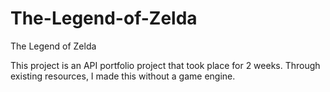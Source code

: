 # The-Legend-of-Zelda
The Legend of Zelda

This project is an API portfolio project that took place for 2 weeks. Through existing resources, I made this  without a game engine.
